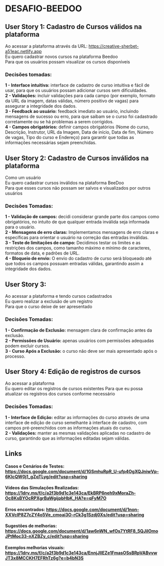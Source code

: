 # DESAFIO-BEEDOO

## User Story 1: Cadastro de Cursos válidos na plataforma 

Ao acessar a plataforma através da URL: https://creative-sherbet-a51eac.netlify.app   
Eu quero cadastrar novos cursos na plataforma Beedoo  
Para que os usuários possam visualizar os cursos disponíveis  

### Decisões tomadas: 

 **1 - Interface intuitiva:** interface de cadastro de curso intuitiva e fácil de usar, para que os usuários possam adicionar cursos sem dificuldades.   
 **2 - Validações:** incluir validações para cada campo (por exemplo, formato da URL da imagem, datas válidas, número positivo de vagas) para assegurar a integridade dos dados.  
 **3 - Feedback ao usuário:** feedback imediato ao usuário, incluindo mensagens de sucesso ou erro, para que saibam se o curso foi cadastrado corretamente ou se há problemas a serem corrigidos.  
 **4 - Campos obrigatórios:** definir campos obrigatórios (Nome do curso, Descrição, Instrutor, URL da Imagem, Data de início, Data de fim, Número de vagas, Tipo do curso e Endereço) para garantir que todas as informações necessárias sejam preenchidas.  

## User Story 2: Cadastro de Cursos inválidos na plataforma

Como um usuário  
Eu quero cadastrar cursos inválidos na plataforma BeeDoo  
Para que esses cursos não possam ser salvos e visualizados por outros usuários  

### Decisões Tomadas:
**1 - Validação de campos:** decidi considerar grande parte dos campos como obrigatórios, no intuito de que qualquer entrada inválida seja informada para o usuário.  
**2 - Mensagens de erro claras:** Implementamos mensagens de erro claras e específicas para orientar o usuário na correção das entradas inválidas.  
**3 - Teste de limitações de campo:** Decidimos testar os limites e as restrições dos campos, como tamanho máximo e mínimo de caracteres, formatos de data, e padrões de URL.  
**4 - Bloqueio de envio:** O envio do cadastro de curso será bloqueado até que todos os campos possuam entradas válidas, garantindo assim a integridade dos dados.  

## User Story 3: 
Ao acessar a plataforma e tendo cursos cadastrados  
Eu quero realizar a exclusão de um registro  
Para que o curso deixe de ser apresentado  

### Decisões Tomadas: 
**1 - Confirmação de Exclusão:** mensagem clara de confirmação antes da exclusão.  
**2 - Permissões de Usuário:** apenas usuários com permissões adequadas podem excluir cursos.  
**3 - Curso Após a Exclusão:** o curso não deve ser mais apresentado após o processo.  

## User Story 4: Edição de registros de cursos

Ao acessar a plataforma  
Eu quero editar os registros de cursos existentes 
Para que eu possa atualizar os registros dos cursos conforme necessário

### Decisões Tomadas:
**1 - Interface de Edição:** editar as informações do curso através de uma interface de edição de curso semelhante à interface de cadastro, com campos pré-preenchidos com as informações atuais do curso.  
**2 - Validações:** manter as mesmas validações aplicadas no cadastro de curso, garantindo que as informações editadas sejam válidas.  

## Links
#### **Casos e Cenários de Testes:** https://docs.google.com/document/d/1GSmhuRpR_U-ufp4OgXQJniwVp-6KIcQW0j1_gZqTLyg/edit?usp=sharing
#### **Vídeos das Simulações Realizadas:** https://1drv.ms/f/c/a2f3b9d1c3e143ca/EkBRP6neh9xMoraZh-Oc8KsBYOcRPXgrBaWgijpbHbK_HA?e=qFyM7O
#### **Erros encontrados:** https://docs.google.com/document/d/1non-XXVclP8Z7cZY4o5Ve_cmoai3O-rCk3g1Szdj0Xs/edit?usp=sharing  
#### **Sugestões de melhorias:** https://docs.google.com/document/d/1aw6nWN_wfOs7YtRF8_5QJilOmoJPtMoc33-nXZBZy_c/edit?usp=sharing  
#### **Exemplos melhorias visuais:** https://1drv.ms/f/c/a2f3b9d1c3e143ca/EnnjJlIEZe1FmasOSsBRpVABvvwJT3x8MCCKH7EFRhTz6g?e=b4bN3S  
